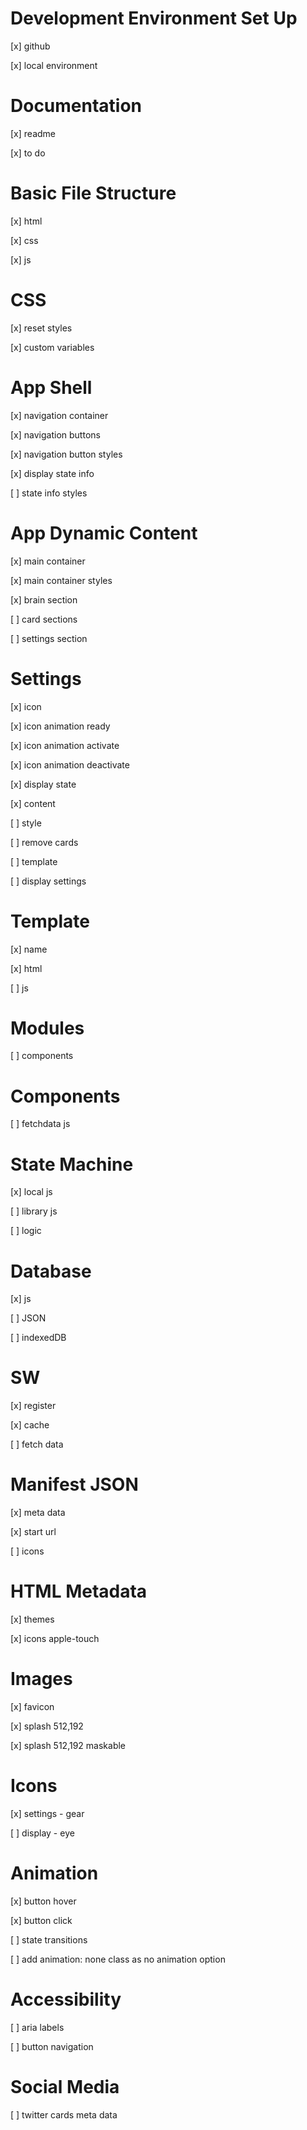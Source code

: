 # Development Environment Set Up

[x] github

[x] local environment

# Documentation

[x] readme

[x] to do

# Basic File Structure

[x] html

[x] css

[x] js

# CSS

[x] reset styles

[x] custom variables

# App Shell

[x] navigation container

[x] navigation buttons

[x] navigation button styles

[x] display state info

[ ] state info styles

# App Dynamic Content

[x] main container

[x] main container styles

[x] brain section

[ ] card sections

[ ] settings section

# Settings

[x] icon

[x] icon animation ready

[x] icon animation activate

[x] icon animation deactivate

[x] display state

[x] content

[ ] style

[ ] remove cards

[ ] template

[ ] display settings

# Template

[x] name

[x] html

[ ] js

# Modules

[ ] components

# Components

[ ] fetchdata js

# State Machine

[x] local js

[ ] library js

[ ] logic

# Database

[x] js

[ ] JSON

[ ] indexedDB

# SW

[x] register

[x] cache

[ ] fetch data

# Manifest JSON

[x] meta data

[x] start url

[ ] icons

# HTML Metadata

[x] themes

[x] icons apple-touch

# Images

[x] favicon

[x] splash 512,192

[x] splash 512,192 maskable

# Icons

[x] settings - gear

[ ] display - eye

# Animation

[x] button hover

[x] button click

[ ] state transitions

[ ] add animation: none class as no animation option

# Accessibility

[ ] aria labels

[ ] button navigation

# Social Media

[ ] twitter cards meta data
